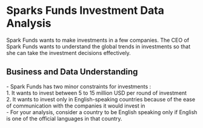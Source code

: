 # Sparks Funds Investment Data Analysis  
Spark Funds wants to make investments in a few companies. The CEO of Spark Funds wants to understand the global trends in investments so that she can take the investment decisions effectively.
<h2> Business and Data Understanding </h2>
- Spark Funds has two minor constraints for investments :  <br>
1. It wants to invest between 5 to 15 million USD per round of investment  <br>
2. It wants to invest only in English-speaking countries because of the ease of communication with the companies it would invest in  <br>
- For your analysis, consider a country to be English speaking only if English is one of the official languages in that country.

